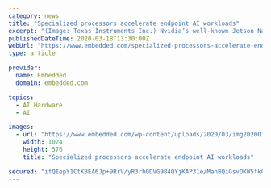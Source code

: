 ```yaml
---
category: news
title: "Specialized processors accelerate endpoint AI workloads"
excerpt: "(Image: Texas Instruments Inc.) Nvidia’s well-known Jetson Nano is a small but powerful graphics processing unit (GPU) module for AI applications in endpoint devices. Built on the same Maxwell architecture as larger members of the Jetson family (AGX Xavier and TX2), the GPU on the Nano module has 128 cores and is capable of 0.5 TFLOPS ..."
publishedDateTime: 2020-03-18T13:30:00Z
webUrl: "https://www.embedded.com/specialized-processors-accelerate-endpoint-ai-workloads/"
type: article

provider:
  name: Embedded
  domain: embedded.com

topics:
  - AI Hardware
  - AI

images:
  - url: "https://www.embedded.com/wp-content/uploads/2020/03/img20200318091424Top-10-processors-for-AI-acceler_0.jpg?resize=1024,576"
    width: 1024
    height: 576
    title: "Specialized processors accelerate endpoint AI workloads"

secured: "ifQIepY1CtKBEA6Jp+9RrV/yR3rh0DVG984QYjKAP31e/ManBQiGsvOKW5fkCf/cxNQ5tedOGwXNDEgOYEEAuuPLuuQJczTm1EqW9ssHQ/0cZysrfSL9VSUgRJg6bAthivvYxv//30LTeD7NzUqqPvMib5YKI7k71p3AhKq/8tAxMJCm17zt38jnYVMBFW5rxLHkT8+c2a+b5bjyMqeIoX0cSLMlO0nQBO8I8N4GTZrHw3kZJq1o7h/q3+f0gu7xsXPQmShYLZJst56oo3c8I87w+xWbj0CRYRy1wiqvsYvoSUrxRwrwl8AbWtg1ziPN;fwsVC5teVbKVk0RWqt27jw=="
---
```


